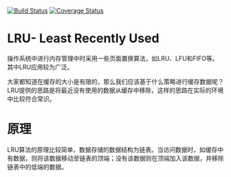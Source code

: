 [![Build Status](http://img.shields.io/travis/teambition/gear.svg?style=flat-square)](https://travis-ci.org/teambition/gear)
[![Coverage Status](http://img.shields.io/coveralls/teambition/gear.svg?style=flat-square)](https://coveralls.io/r/teambition/gear)

# LRU- Least Recently Used

操作系统中进行内存管理中时采用一些页面置换算法，如LRU、LFU和FIFO等。其中LRU应用较为广泛。

大家都知道在缓存的大小是有限的，那么我们应该基于什么策略进行缓存数据呢？LRU提供的思路是将最近没有使用的数据从缓存中移除，这样的思路在实际的环境中比较符合常识。

# 原理

LRU算法的原理比较简单，数据存储的数据结构为链表。当访问数据时，如缓存中有数据，则将该数据移动至链表的顶端；没有该数据则在顶端加入该数据，并移除链表中的低端的数据。

